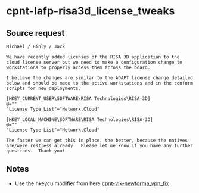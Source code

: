 # cpnt-lafp-risa3d_license_tweaks

## Source request

```
Michael / Binly / Jack

We have recently added licenses of the RISA 3D application to the cloud license server but we need to make a configuration change to workstations to properly access them across the board.

I believe the changes are similar to the ADAPT license change detailed below and should be made to the active workstations and in the conform scripts for new deployments.

[HKEY_CURRENT_USER\SOFTWARE\RISA Technologies\RISA-3D]
@=""
"License Type List"="Network,Cloud"

[HKEY_LOCAL_MACHINE\SOFTWARE\RISA Technologies\RISA-3D]
@=""
"License Type List"="Network,Cloud"

The faster we can get this in place, the better, because the natives are/were restless already.  Please let me know if you have any further questions.  Thank you!  

```

## Notes

- Use the hkeycu modifier from here [cpnt-vlk-newforma_vpn_fix](https://github.com/rit-automate/cpnt-vlk-newforma_vpn_fix)

